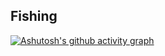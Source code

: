 ## Fishing 
[![Ashutosh's github activity graph](https://github-readme-activity-graph.cyclic.app/graph?username=iFishin&theme=react)](https://github.com/ashutosh00710/github-readme-activity-graph)
